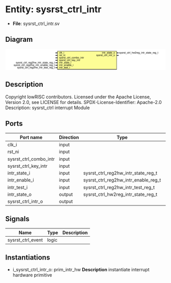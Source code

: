 # Entity: sysrst_ctrl_intr

- **File**: sysrst_ctrl_intr.sv
## Diagram

![Diagram](sysrst_ctrl_intr.svg "Diagram")
## Description

Copyright lowRISC contributors.
 Licensed under the Apache License, Version 2.0, see LICENSE for details.
 SPDX-License-Identifier: Apache-2.0
 Description: sysrst_ctrl interrupt Module
 
## Ports

| Port name              | Direction | Type                                 | Description |
| ---------------------- | --------- | ------------------------------------ | ----------- |
| clk_i                  | input     |                                      |             |
| rst_ni                 | input     |                                      |             |
| sysrst_ctrl_combo_intr | input     |                                      |             |
| sysrst_ctrl_key_intr   | input     |                                      |             |
| intr_state_i           | input     | sysrst_ctrl_reg2hw_intr_state_reg_t  |             |
| intr_enable_i          | input     | sysrst_ctrl_reg2hw_intr_enable_reg_t |             |
| intr_test_i            | input     | sysrst_ctrl_reg2hw_intr_test_reg_t   |             |
| intr_state_o           | output    | sysrst_ctrl_hw2reg_intr_state_reg_t  |             |
| sysrst_ctrl_intr_o     | output    |                                      |             |
## Signals

| Name              | Type  | Description |
| ----------------- | ----- | ----------- |
| sysrst_ctrl_event | logic |             |
## Instantiations

- i_sysrst_ctrl_intr_o: prim_intr_hw
**Description**
instantiate interrupt hardware primitive

